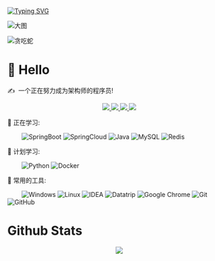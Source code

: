 <!-- 动态打字效果 -->
<a href="https://git.io/typing-svg"><img src="https://readme-typing-svg.demolab.com?font=ZCOOL+QingKe+HuangYou&size=27&color=3BE0F7&center=true&vCenter=true&width=1000&lines=%E6%97%A5%E7%9B%8A%E5%8A%AA%E5%8A%9B%E8%80%8C%E5%90%8E%E9%A3%8E%E7%94%9F%E6%B0%B4%E8%B5%B7" alt="Typing SVG" /></a>

<!-- 敲代码的图片 
<div align="center" ><img order-radius="100px" src="https://cdn.jsdelivr.net/gh/Lizuoyang/mycdn/gif/keyboard.gif"/></div>
<br>
-->

![大图](https://cdn.jsdelivr.net/gh/Lizuoyang/mycdn/images/header_1.png)
<br>

<!-- 贪吃蛇代码贡献图 -->
![贪吃蛇](https://cdn.jsdelivr.net/gh/Lizuoyang/mycdn/svg/github-contribution-grid-snake.svg)

#  🙋 Hello

<p>✍️&nbsp;&nbsp;一个正在努力成为架构师的程序员!</p>

<!-- 比较好的开源项目卡片 -->
<div align="center">
<a href="https://github.com/Lizuoyang/Lzy-Cloud">
  <img src="https://github-readme-stats.vercel.app/api/pin/?username=Lizuoyang&repo=Lzy-Cloud&theme=buefy" />
</a>
<a href="https://github.com/Lizuoyang/Lzy-Cloud-Front">
  <img src="https://github-readme-stats.vercel.app/api/pin/?username=Lizuoyang&repo=Lzy-Cloud-Front&theme=buefy" />
</a>
<a href="https://github.com/Lizuoyang/Lzy-PlatForm">
  <img src="https://github-readme-stats.vercel.app/api/pin/?username=Lizuoyang&repo=Lzy-PlatForm&theme=buefy" />
</a>
<a href="https://github.com/Lizuoyang/springboot-2.x-study">
  <img src="https://github-readme-stats.vercel.app/api/pin/?username=Lizuoyang&repo=springboot-2.x-study&theme=buefy" />
</a>
</div>
  

💪 正在学习: 

&emsp;&emsp;
![SpringBoot](https://img.shields.io/badge/-SpringBoot-green?style=flat-square&logo=springboot)
![SpringCloud](https://img.shields.io/badge/-SpringCloud-green?style=flat-square&logo=springboot)
![Java](https://img.shields.io/badge/Java-ED8B00?style=flat&logo=java&logoColor=white)
![MySQL](https://img.shields.io/badge/MySQL-%2300f.svg?style=flat-square&logo=mysql&logoColor=white)
![Redis](https://img.shields.io/badge/-Redis-F2F2F2?style=flat-square&logo=redis)

🧠 计划学习:

&emsp;&emsp;
![Python](https://img.shields.io/badge/Python-FFD43B?style=flat&logo=python&logoColor=darkgreen)
![Docker](https://img.shields.io/badge/-Docker-99ffff?style=flat-square&logo=docker)


🧰 常用的工具:

&emsp;&emsp; 
![Windows](https://img.shields.io/badge/Windows-0078D6?style=flat-square&logo=windows&logoColor=white)
![Linux](https://img.shields.io/badge/Linux-FCC624?style=style=flat-square&logo=linux&logoColor=black)
![IDEA](https://img.shields.io/badge/-IDEA-66ccff?style=flat-square&logo=idea)
![Datatrip](https://img.shields.io/badge/-Datatrip-66ccff?style=flat-square&logo=datatrip)
![Google Chrome](https://img.shields.io/badge/Chrome-4285F4?style=flat-square&logo=GoogleChrome&logoColor=white)
![Git](https://img.shields.io/badge/-Git-FCC624?style=flat-square&logo=git)
![GitHub](https://img.shields.io/badge/-GitHub-pink?style=flat-square&logo=github)

# Github Stats  
<div align="center"><img src="https://github-readme-stats.vercel.app/api?username=Lizuoyang&show_icons=true&count_private=true" align="center" /></div> 
<!--
**Lizuoyang/Lizuoyang** is a ✨ _special_ ✨ repository because its `README.md` (this file) appears on your GitHub profile.

Here are some ideas to get you started:

- 🔭 I’m currently working on ...
- 🌱 I’m currently learning ...
- 👯 I’m looking to collaborate on ...
- 🤔 I’m looking for help with ...
- 💬 Ask me about ...
- 📫 How to reach me: ...
- 😄 Pronouns: ...
- ⚡ Fun fact: ...
-->
